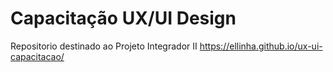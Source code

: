 # Capacitação UX/UI Design
Repositorio destinado ao Projeto Integrador II
https://ellinha.github.io/ux-ui-capacitacao/
